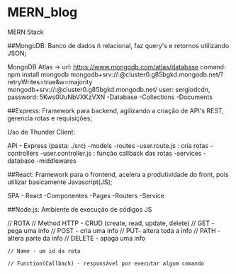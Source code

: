 # MERN_blog
 MERN Stack

##MongoDB:
 Banco de dados ñ relacional, faz query's e retornos utilizando JSON;

 MongoDB Atlas -> url: https://www.mongodb.com/atlas/database
 comand: npm install mongodb
 mongodb+srv://<username>:<password>@cluster0.g85bgkd.mongodb.net/?retryWrites=true&w=majority
 mongodb+srv://<username>:<password>@cluster0.g85bgkd.mongodb.net/
 user: sergiodcdn, password: 5Kws0UuNbVXKzVXN
 -Database
 -Collections
 -Documents

##Express:
 Framework para backend, agilizando a criação de API's REST, gerencia rotas e requisições;

 Uso de Thunder Client:


 API - Express (pasta: ./src)
 -models
 -routes
    -user.route.js : cria rotas
 -controllers
    -user.controller.js : função callback das rotas
 -services
 -database
 -middlewares

##React:
 Framework para o frontend, acelera a produtividade do front, pois utilizar basicamente Javascript(JS);

 SPA - React
 -Componentes
 -Pages
 -Routers
 -Service

##Node.js:
 Ambiente de execução de códigos JS


// ROTA
    // Method HTTP - CRUD (create, read, update, delete)
        // GET - pega uma info
        // POST - cria uma info
        // PUT- altera toda a info
        // PATH - altera parte da info
        // DELETE - apaga uma info

    // Name - um id da rota

    // Function(Callback) - responsável por executar algum comando